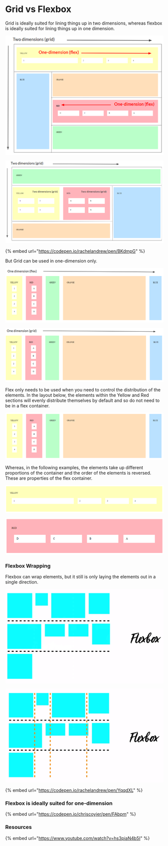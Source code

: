 # Grid vs Flexbox

Grid is ideally suited for lining things up in two dimensions, whereas flexbox is ideally suited for lining things up in one dimension. 

![](../.gitbook/assets/image%20%28169%29.png)

![](../.gitbook/assets/image%20%2824%29.png)

{% embed url="https://codepen.io/rachelandrew/pen/BKdmpG" %}

But Grid can be used in one-dimension only.

![](../.gitbook/assets/image%20%2865%29.png)

![](../.gitbook/assets/image%20%2872%29.png)

Flex only needs to be used when you need to control the distribution of the elements. In the layout below, the elements within the Yellow and Red sections will evenly distribute themselves by default and so do not need to be in a flex container.

![](../.gitbook/assets/image%20%28114%29.png)

Whereas, in the following examples, the elements take up different proportions of the container and the order of the elements is reversed. These are properties of the flex container.

![](../.gitbook/assets/image%20%28159%29.png)

![](../.gitbook/assets/image%20%2884%29.png)

### Flexbox Wrapping

Flexbox can wrap elements, but it still is only laying the elements out in a single direction.

![](../.gitbook/assets/image%20%2856%29.png)

![](../.gitbook/assets/image%20%2826%29.png)

{% embed url="https://codepen.io/rachelandrew/pen/YqqdXL" %}

### Flexbox is ideally suited for one-dimension

{% embed url="https://codepen.io/chriscoyier/pen/FAbpm" %}

### Resources

{% embed url="https://www.youtube.com/watch?v=hs3piaN4b5I" %}

